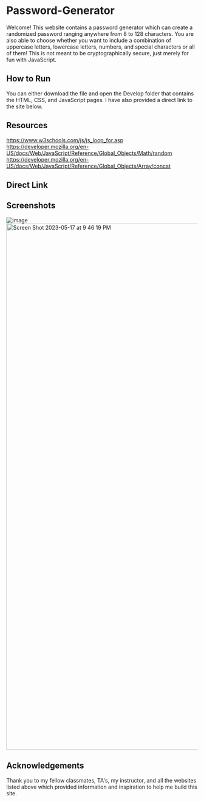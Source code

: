 # Password-Generator

Welcome! This website contains a password generator which can create a randomized password ranging anywhere from 8 to 128 characters. You are also able to choose whether you want to include a combination of uppercase letters, lowercase letters, numbers, and special characters or all of them! This is not meant to be cryptographically secure, just merely for fun with JavaScript. 

## How to Run
You can either download the file and open the Develop folder that contains the HTML, CSS, and JavaScript pages. I have also provided a direct link to the site below. 

## Resources
https://www.w3schools.com/js/js_loop_for.asp
https://developer.mozilla.org/en-US/docs/Web/JavaScript/Reference/Global_Objects/Math/random
https://developer.mozilla.org/en-US/docs/Web/JavaScript/Reference/Global_Objects/Array/concat

## Direct Link


## Screenshots
![image](https://github.com/adriennemadarang/Password-Generator/assets/128556908/52087c0b-c4fa-46e7-b7d9-3aa281f40cea)
<img width="1386" alt="Screen Shot 2023-05-17 at 9 46 19 PM" src="https://github.com/adriennemadarang/Password-Generator/assets/128556908/fdc0fca3-78ab-4d32-8129-1d11c9b0767e">




## Acknowledgements
Thank you to my fellow classmates, TA's, my instructor, and all the websites listed above which provided information and inspiration to help me build this site. 
